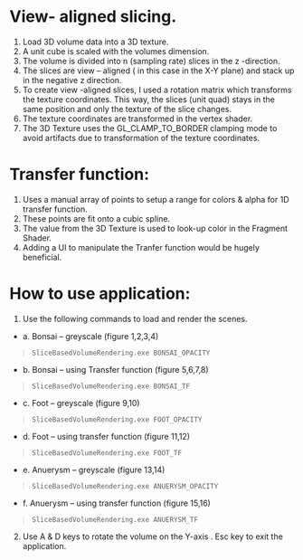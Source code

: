 # View- aligned slicing. 
1. Load 3D volume data into a 3D texture.
2.	A unit cube is scaled with the volumes dimension.
3.	The volume is divided into n (sampling rate) slices in the z -direction.
4.	The slices are view – aligned ( in this case in the X-Y plane) and stack up in the negative z direction.
5.	To create view -aligned slices, I used a rotation matrix which transforms the texture coordinates. This way, the slices (unit quad) stays in the same position and only the texture of the slice changes.
6.	The texture coordinates are transformed in the vertex shader.
7.	The 3D Texture uses the GL_CLAMP_TO_BORDER clamping mode to avoid artifacts due to transformation of the texture coordinates.

# Transfer function:
  1.	Uses a manual array of points to setup a range for colors & alpha for 1D transfer function. 
  2.	These points are fit onto a cubic spline. 
  3.	The value from the 3D Texture is used to look-up color in the Fragment Shader.
  4.	Adding a UI to manipulate the Tranfer function would be hugely beneficial. 

# How to use application:  
  1. Use the following commands to load and render the scenes.
  * a. Bonsai – greyscale (figure 1,2,3,4)
  > `SliceBasedVolumeRendering.exe BONSAI_OPACITY`
  
  * b. Bonsai – using Transfer function (figure 5,6,7,8)
  > `SliceBasedVolumeRendering.exe BONSAI_TF`
  * c. Foot – greyscale (figure 9,10)
  > `SliceBasedVolumeRendering.exe FOOT_OPACITY`
  * d. Foot – using transfer function (figure 11,12)
  > `SliceBasedVolumeRendering.exe FOOT_TF`
  * e. Anuerysm – greyscale (figure 13,14)
  > `SliceBasedVolumeRendering.exe ANUERYSM_OPACITY`
  * f. Anuerysm – using transfer function (figure 15,16)
  > `SliceBasedVolumeRendering.exe ANUERYSM_TF`
 
 2. Use A & D keys to rotate the volume on the Y-axis . Esc key to exit the application. 

